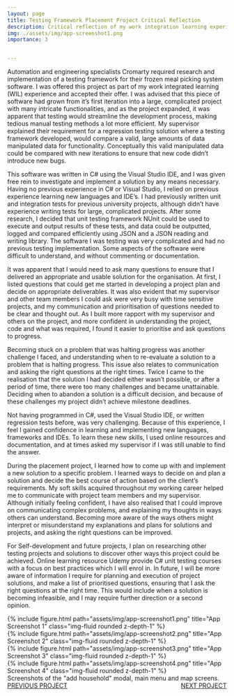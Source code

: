 ```yaml
---
layout: page
title: Testing Framework Placement Project Critical Reflection
description: Critical reflection of my work integration learning experience project
img: ./assets/img/app-screenshot1.png
importance: 3


---
```


Automation and engineering specialists Cromarty required research and implementation of a testing framework for their frozen meal picking system software. I was offered this project as part of my work integrated learning (WIL) experience and accepted their offer. I was advised that this piece of software had grown from it’s first iteration into a large, complicated project with many intricate functionalities, and as the project expanded, it was apparent that testing would streamline the development process, making tedious manual testing methods a lot more efficient. My supervisor explained their requirement for a regression testing solution where a testing framework developed, would compare a valid, large amounts of data manipulated data for functionality. Conceptually this valid manipulated data could be compared with new iterations to ensure that new code didn’t introduce new bugs.

This software was written in C# using the Visual Studio IDE, and I was given free rein to investigate and implement a solution by any means necessary. Having no previous experience in C# or Visual Studio, I relied on previous experience learning new languages and IDE’s. I had previously written unit and integration tests for previous university projects, although didn’t have experience writing tests for large, complicated projects. After some research, I decided that unit testing framework NUnit could be used to execute and output results of these tests, and data could be outputted, logged and compared efficiently using JSON and a JSON reading and writing library. The software I was testing was very complicated and had no previous testing implementation. Some aspects of the software were difficult to understand, and without commenting or documentation. 

It was apparent that I would need to ask many questions to ensure that I delivered an appropriate and usable solution for the organisation. At first, I listed questions that could get me started in developing a project plan and decide on appropriate deliverables. It was also evident that my supervisor and other team members I could ask were very busy with time sensitive projects, and my communication and prioritisation of questions needed to be clear and thought out. As I built more rapport with my supervisor and others on the project, and more confident in understanding the project, code and what was required, I found it easier to prioritise and ask questions to progress. 

Becoming stuck on a problem that was halting progress was another challenge I faced, and understanding when to re-evaluate a solution to a problem that is halting progress. This issue also relates to communication and asking the right questions at the right times. Twice I came to the realisation that the solution I had decided either wasn’t possible, or after a period of time, there were too many challenges and became unattainable. Deciding when to abandon a solution is a difficult decision, and because of these challenges my project didn’t achieve milestone deadlines.

Not having programmed in C#, used the Visual Studio IDE, or written regression tests before, was very challenging. Because of this experience, I feel I gained confidence in learning and implementing new languages, frameworks and IDEs. To learn these new skills, I used online resources and documentation, and at times asked my supervisor if I was still unable to find the answer. 

During the placement project, I learned how to come up with and implement a new solution to a specific problem. I learned ways to decide on and plan a solution and decide the best course of action based on the client’s requirements. My soft skills acquired throughout my working career helped me to communicate with project team members and my supervisor. Although initially feeling confident, I have also realised that I could improve on communicating complex problems, and explaining my thoughts in ways others can understand. Becoming more aware of the ways others might interpret or misunderstand my explanations and plans for solutions and projects, and asking the right questions can be improved. 

For Self-development and future projects, I plan on researching other testing projects and solutions to discover other ways this project could be achieved. Online learning resource Udemy provide C# unit testing courses with a focus on best practices which I will enrol in. In future, I will be more aware of information I require for planning and execution of project solutions, and make a list of prioritised questions, ensuring that I ask the right questions at the right time. This would include when a solution is becoming infeasible, and I may require further direction or a second opinion. 


<div class="row">
    <div class="col-sm mt-3 mt-md-0">
        {% include figure.html path="assets/img/app-screenshot1.png" title="App Screenshot 1" class="img-fluid rounded z-depth-1" %}
    </div>
    <div class="col-sm mt-3 mt-md-0">
        {% include figure.html path="assets/img/app-screenshot2.png" title="App Screenshot 2" class="img-fluid rounded z-depth-1" %}
    </div>
    <div class="col-sm mt-3 mt-md-0">
        {% include figure.html path="assets/img/app-screenshot3.png" title="App Screenshot 3" class="img-fluid rounded z-depth-1" %}
    </div>
</div>
<div class="row">
    <div class="col-sm mt-3 mt-md-0">
        {% include figure.html path="assets/img/app-screenshot4.png" title="App Screenshot 4" class="img-fluid rounded z-depth-1" %}
    </div>
</div>
<div class="caption">
    Screenshots of the "add household" modal, main menu and map screens.
</div>
<div style="float:left;">
    <a href="/projects/1_project">PREVIOUS PROJECT</a>
</div>
<div style="float:right;">
    <a href="/">NEXT PROJECT</a>
</div>

